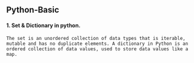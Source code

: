 ## Python-Basic
#### 1. Set & Dictionary in python.
```
The set is an unordered collection of data types that is iterable, mutable and has no duplicate elements. A dictionary in Python is an ordered collection of data values, used to store data values like a map.
```
